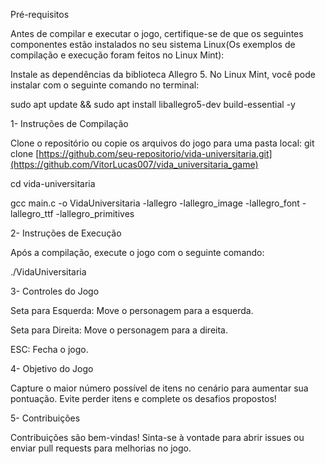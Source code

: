Pré-requisitos

Antes de compilar e executar o jogo, certifique-se de que os seguintes componentes estão instalados no seu sistema Linux(Os exemplos de compilação e execução foram feitos no Linux Mint):

Instale as dependências da biblioteca Allegro 5. No Linux Mint, você pode instalar com o seguinte comando no terminal:

sudo apt update && sudo apt install liballegro5-dev build-essential -y

1- Instruções de Compilação

Clone o repositório ou copie os arquivos do jogo para uma pasta local:
git clone [https://github.com/seu-repositorio/vida-universitaria.git](https://github.com/VitorLucas007/vida_universitaria_game)

cd vida-universitaria

gcc main.c -o VidaUniversitaria -lallegro -lallegro_image -lallegro_font -lallegro_ttf -lallegro_primitives
  
2- Instruções de Execução

Após a compilação, execute o jogo com o seguinte comando:

./VidaUniversitaria

3- Controles do Jogo

Seta para Esquerda: Move o personagem para a esquerda.

Seta para Direita: Move o personagem para a direita.

ESC: Fecha o jogo.

4- Objetivo do Jogo

Capture o maior número possível de itens no cenário para aumentar sua pontuação. Evite perder itens e complete os desafios propostos!

5- Contribuições

Contribuições são bem-vindas! Sinta-se à vontade para abrir issues ou enviar pull requests para melhorias no jogo.

